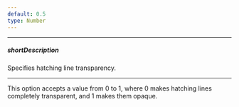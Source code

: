```yaml
---
default: 0.5
type: Number
---
```

---
##### shortDescription
Specifies hatching line transparency.

---
This option accepts a value from 0 to 1, where 0 makes hatching lines completely transparent, and 1 makes them opaque.